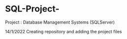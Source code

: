 # SQL-Project-
Project : Database Management Systems (SQLServer)

14/1/2022 
Creating repository and adding the project files 
